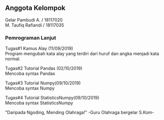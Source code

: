 ## Anggota Kelompok
Gelar Pambudi A. / 18117020 </br>
M. Taufiq Rafiandi / 18117035




### Pemrograman Lanjut 
Tugas#1 Kamus Alay (11/09/2019) </br>
  Program mengubah kata alay yang terdiri dari huruf dan angka menjadi kata normal. </br>

Tugas#2 Tutorial Pandas (02/10/2019) </br>
  Mencoba syntax Pandas </br>
  
Tugas#3 Tutorial Numpy(09/10/2019) </br>
  Mencoba syntax Numpy </br>
  
Tugas#4 Tutorial StatisticsNumpy(09/10/2019) </br>
  Mencoba syntax StatisticsNumpy </br>
 
 "Daripada Ngoding, Mending Olahraga!" 
 -Guru Olahraga bergelar S.Kom-
